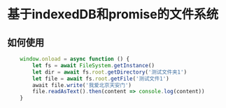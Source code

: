 
# 基于indexedDB和promise的文件系统

## 如何使用
```javascript
    window.onload = async function () {
        let fs = await FileSystem.getInstance()           
        let dir = await fs.root.getDirectory('测试文件夹1')
        let file = await fs.root.getFile('测试文件1')
        await file.write('我爱北京天安门')   
        file.readAsText().then(content => console.log(content))        
    }
```



